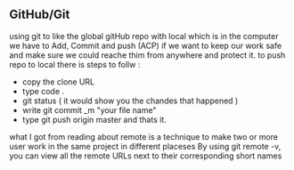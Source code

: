 ## GitHub/Git 

using git to like the global gitHub repo with local which is in the computer
we have to Add, Commit and push (ACP) if we want to keep our work safe and make sure we could reache thim from anywhere and protect it.
to push repo to local there is steps to follw :
* copy the clone URL
* type code .
* git status ( it would show you the chandes that happened )
* write git commit _m "your file name"
* type git push origin master 
and thats it. 


what I got from reading about remote is a technique to make two or more user work in the same project in different placeses 
By using git remote -v, you can view all the remote URLs next to their corresponding short names
